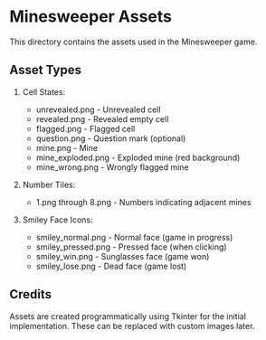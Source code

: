 # Minesweeper Assets

This directory contains the assets used in the Minesweeper game.

## Asset Types

1. Cell States:
   - unrevealed.png - Unrevealed cell
   - revealed.png - Revealed empty cell
   - flagged.png - Flagged cell
   - question.png - Question mark (optional)
   - mine.png - Mine
   - mine_exploded.png - Exploded mine (red background)
   - mine_wrong.png - Wrongly flagged mine

2. Number Tiles:
   - 1.png through 8.png - Numbers indicating adjacent mines

3. Smiley Face Icons:
   - smiley_normal.png - Normal face (game in progress)
   - smiley_pressed.png - Pressed face (when clicking)
   - smiley_win.png - Sunglasses face (game won)
   - smiley_lose.png - Dead face (game lost)

## Credits

Assets are created programmatically using Tkinter for the initial implementation.
These can be replaced with custom images later.
